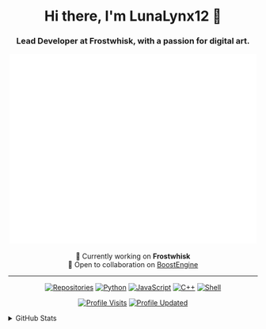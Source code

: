 <h1 align="center">Hi there, I'm LunaLynx12 👋</h1>
<h3 align="center">Lead Developer at Frostwhisk, with a passion for digital art.</h3>

<p align="center">
  <img width="500" alt="GitHub Metrics" src="https://raw.githubusercontent.com/lunalynx12/lunalynx12/main/github-metrics.svg">
</p>

<p align="center">
  🔭 Currently working on <strong>Frostwhisk</strong><br/>
  👯 Open to collaboration on <a href="https://github.com/lunalynx12/BoostEngine">BoostEngine</a><br/>
</p>

---

<p align="center">
  <a href="https://github.com/lunalynx12?tab=repositories" target="_blank"><img alt="Repositories" src="https://img.shields.io/badge/-Repositories-000000?style=flat-square&logo=GitHub&logoColor=white"></a>
  <a href="https://github.com/lunalynx12?tab=repositories&language=python" target="_blank"><img alt="Python" src="https://img.shields.io/badge/-Python-3776AB?style=flat-square&logo=Python&logoColor=white"></a>
  <a href="https://github.com/lunalynx12?tab=repositories&language=javascript" target="_blank"><img alt="JavaScript" src="https://img.shields.io/badge/-JavaScript-F7DF1E?style=flat-square&logo=JavaScript&logoColor=black"></a>
  <a href="https://github.com/lunalynx12?tab=repositories&language=c%2B%2B" target="_blank"><img alt="C++" src="https://img.shields.io/badge/-C%2B%2B-00599C?style=flat-square&logo=C%2B%2B&logoColor=white"></a>
  <a href="https://github.com/lunalynx12?tab=repositories&language=shell" target="_blank"><img alt="Shell" src="https://img.shields.io/badge/-Shell-5391FE?style=flat-square&logo=PowerShell&logoColor=white"></a>
</p>

<p align="center">
  <a href="https://github.com/lunalynx12" target="_blank"><img alt="Profile Visits" src="https://badges.pufler.dev/visits/lunalynx12/lunalynx12?logo=GitHub&label=Profile%20Visits&color=success&logoColor=white&style=flat-square"/></a>
  <a href="https://github.com/lunalynx12/lunalynx12" target="_blank"><img alt="Profile Updated" src="https://img.shields.io/github/last-commit/lunalynx12/lunalynx12?label=Profile%20Updated&style=flat-square"></a>
</p>

<details>
<summary>GitHub Stats</summary>
<p align="center">
  <img alt="Contributions" src="https://github-readme-streak-stats.herokuapp.com/?user=lunalynx12&">
  <br>
  <img alt="GitHub Stats" src="https://github-readme-stats.vercel.app/api?username=lunalynx12&show_icons=true&hide=issues&icon_color=000000&hide_border=true&title_color=5391FE&text_color=555">
  <br>
  <img alt="Top Languages" src="https://github-readme-stats.vercel.app/api/top-langs/?username=lunalynx12&hide=html,&hide_border=true&title_color=5391FE&text_color=555">
</p>
</details>
